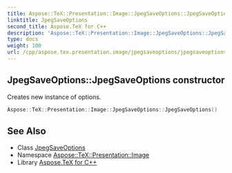 ```yaml
---
title: Aspose::TeX::Presentation::Image::JpegSaveOptions::JpegSaveOptions constructor
linktitle: JpegSaveOptions
second_title: Aspose.TeX for C++
description: 'Aspose::TeX::Presentation::Image::JpegSaveOptions::JpegSaveOptions constructor. Creates new instance of options in C++.'
type: docs
weight: 100
url: /cpp/aspose.tex.presentation.image/jpegsaveoptions/jpegsaveoptions/
---
```

## JpegSaveOptions::JpegSaveOptions constructor


Creates new instance of options.

```cpp
Aspose::TeX::Presentation::Image::JpegSaveOptions::JpegSaveOptions()
```

## See Also

* Class [JpegSaveOptions](../)
* Namespace [Aspose::TeX::Presentation::Image](../../)
* Library [Aspose.TeX for C++](../../../)
